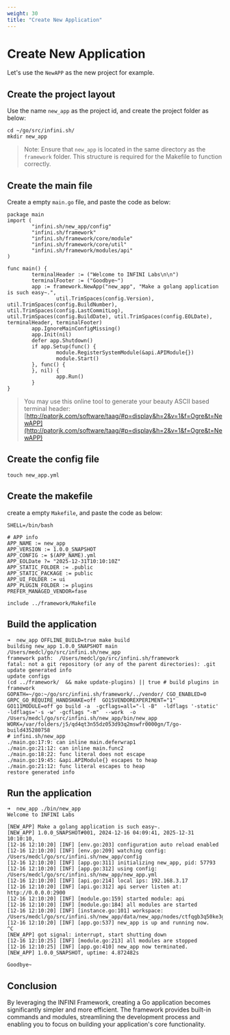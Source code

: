 ```yaml
---
weight: 30
title: "Create New Application"
---
```


# Create New Application

Let's use the `NewAPP` as the new project for example.

## Create the project layout

Use the name `new_app` as the project id, and create the project folder as below:
```shell
cd ~/go/src/infini.sh/
mkdir new_app
```
> Note: Ensure that `new_app` is located in the same directory as the `framework` folder. This structure is required for the Makefile to function correctly.

## Create the main file

Create a empty `main.go` file, and paste the code as below:

```shell
package main
import (
        "infini.sh/new_app/config"
        "infini.sh/framework"
        "infini.sh/framework/core/module"
        "infini.sh/framework/core/util"
        "infini.sh/framework/modules/api"
)

func main() {
        terminalHeader := ("Welcome to INFINI Labs\n\n")
        terminalFooter := ("Goodbye~")
        app := framework.NewApp("new_app", "Make a golang application is such easy~.",
                util.TrimSpaces(config.Version), util.TrimSpaces(config.BuildNumber), util.TrimSpaces(config.LastCommitLog), util.TrimSpaces(config.BuildDate), util.TrimSpaces(config.EOLDate), terminalHeader, terminalFooter)
        app.IgnoreMainConfigMissing()
        app.Init(nil)
        defer app.Shutdown()
        if app.Setup(func() {
                module.RegisterSystemModule(&api.APIModule{})
                module.Start()
        }, func() {
        }, nil) {
                app.Run()
        }
}
```

> You may use this online tool to generate your beauty ASCII based terminal header: [http://patorjk.com/software/taag/#p=display&h=2&v=1&f=Ogre&t=NewAPP](http://patorjk.com/software/taag/#p=display&h=2&v=1&f=Ogre&t=NewAPP)

## Create the config file
```
touch new_app.yml
```
## Create the makefile

create a empty `Makefile`, and paste the code as below:

```shell
SHELL=/bin/bash

# APP info
APP_NAME := new_app
APP_VERSION := 1.0.0_SNAPSHOT
APP_CONFIG := $(APP_NAME).yml
APP_EOLDate ?= "2025-12-31T10:10:10Z"
APP_STATIC_FOLDER := .public
APP_STATIC_PACKAGE := public
APP_UI_FOLDER := ui
APP_PLUGIN_FOLDER := plugins
PREFER_MANAGED_VENDOR=fase

include ../framework/Makefile
```

## Build the application
```shell
➜  new_app OFFLINE_BUILD=true make build
building new_app 1.0.0_SNAPSHOT main
/Users/medcl/go/src/infini.sh/new_app
framework path:  /Users/medcl/go/src/infini.sh/framework
fatal: not a git repository (or any of the parent directories): .git
update generated info
update configs
(cd ../framework/  && make update-plugins) || true # build plugins in framework
GOPATH=~/go:~/go/src/infini.sh/framework/../vendor/ CGO_ENABLED=0 GRPC_GO_REQUIRE_HANDSHAKE=off  GO15VENDOREXPERIMENT="1" GO111MODULE=off go build -a  -gcflags=all="-l -B"  -ldflags '-static' -ldflags='-s -w' -gcflags "-m"  --work  -o /Users/medcl/go/src/infini.sh/new_app/bin/new_app
WORK=/var/folders/j5/qd4qt3n55dz053d93q2mswfr0000gn/T/go-build435280758
# infini.sh/new_app
./main.go:17:9: can inline main.deferwrap1
./main.go:21:12: can inline main.func2
./main.go:18:22: func literal does not escape
./main.go:19:45: &api.APIModule{} escapes to heap
./main.go:21:12: func literal escapes to heap
restore generated info
```

## Run the application
```shell
➜  new_app ./bin/new_app
Welcome to INFINI Labs

[NEW_APP] Make a golang application is such easy~.
[NEW_APP] 1.0.0_SNAPSHOT#001, 2024-12-16 04:09:41, 2025-12-31 10:10:10,
[12-16 12:10:20] [INF] [env.go:203] configuration auto reload enabled
[12-16 12:10:20] [INF] [env.go:209] watching config: /Users/medcl/go/src/infini.sh/new_app/config
[12-16 12:10:20] [INF] [app.go:311] initializing new_app, pid: 57793
[12-16 12:10:20] [INF] [app.go:312] using config: /Users/medcl/go/src/infini.sh/new_app/new_app.yml
[12-16 12:10:20] [INF] [api.go:214] local ips: 192.168.3.17
[12-16 12:10:20] [INF] [api.go:312] api server listen at: http://0.0.0.0:2900
[12-16 12:10:20] [INF] [module.go:159] started module: api
[12-16 12:10:20] [INF] [module.go:184] all modules are started
[12-16 12:10:20] [INF] [instance.go:101] workspace: /Users/medcl/go/src/infini.sh/new_app/data/new_app/nodes/ctfqgb3q50ke3g8b1osg
[12-16 12:10:20] [INF] [app.go:537] new_app is up and running now.
^C
[NEW_APP] got signal: interrupt, start shutting down
[12-16 12:10:25] [INF] [module.go:213] all modules are stopped
[12-16 12:10:25] [INF] [app.go:410] new_app now terminated.
[NEW_APP] 1.0.0_SNAPSHOT, uptime: 4.872482s

Goodbye~
```

## Conclusion

By leveraging the INFINI Framework, creating a Go application becomes significantly simpler and more efficient.
The framework provides built-in commands and modules, streamlining the development process and enabling you to focus on building your application's core functionality.
